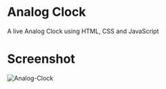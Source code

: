# Analog Clock
A live Analog Clock using HTML, CSS and JavaScript

# Screenshot
![Analog-Clock](https://github.com/KuntalPramanik25/Analog-Clock/assets/120242810/dd3d5c73-60b6-4be9-972e-d2529905097e)
